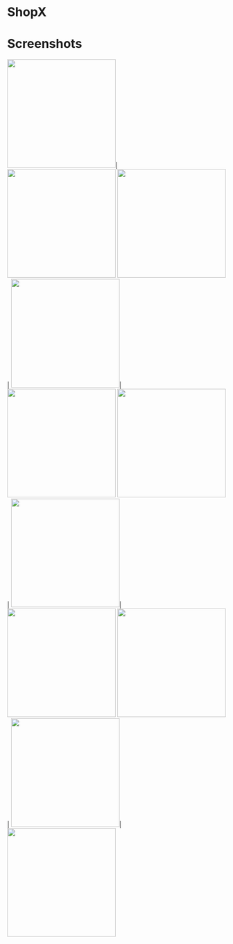 # ShopX

# Screenshots

<img src="https://user-images.githubusercontent.com/30687866/121542697-a44d2380-ca08-11eb-81e7-d4ce62e12859.png" width="250">|
<img src="https://user-images.githubusercontent.com/30687866/121542664-9e574280-ca08-11eb-8ef5-cfc652b860c3.png" width="250">
<img src="https://user-images.githubusercontent.com/30687866/121540024-6c44e100-ca06-11eb-84d4-95f636f11011.png" width="250">|
<img src="https://user-images.githubusercontent.com/30687866/121540040-6f3fd180-ca06-11eb-8c19-83586832bddd.png" width="250">|
<img src="https://user-images.githubusercontent.com/30687866/121540053-71a22b80-ca06-11eb-986c-3685263c5557.png" width="250">
<img src="https://user-images.githubusercontent.com/30687866/121540384-ba59e480-ca06-11eb-9a49-0239769cb634.png" width="250">|
<img src="https://user-images.githubusercontent.com/30687866/121540335-b1691300-ca06-11eb-9e37-1ffe22fb3d03.png" width="250">|
<img src="https://user-images.githubusercontent.com/30687866/121540356-b4640380-ca06-11eb-8ba8-a9a7d791fa5a.png" width="250">
<img src="https://user-images.githubusercontent.com/30687866/121540615-eb3a1980-ca06-11eb-9cd0-4f13b8669a19.png" width="250">|
<img src="https://user-images.githubusercontent.com/30687866/121540624-ec6b4680-ca06-11eb-9f11-aa519a9df35a.png" width="250">|
<img src="https://user-images.githubusercontent.com/30687866/121540634-ee350a00-ca06-11eb-8847-25f34e8b4724.png" width="250">
